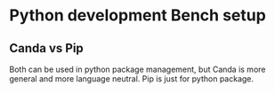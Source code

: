 # Python development Bench setup

## Canda vs Pip

Both can be used in python package management, but Canda is more general and more language neutral.  Pip is just for python package.